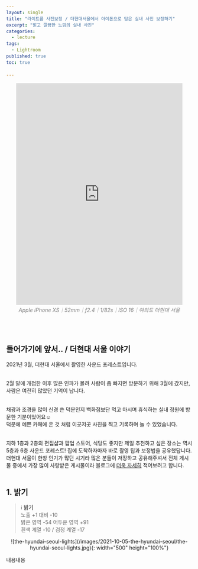 ```yaml
---
layout: single
title: "라이트룸 사진보정 / 더현대서울에서 아이폰으로 담은 실내 사진 보정하기"
excerpt: "밝고 깔끔한 느낌의 실내 사진"
categories:
  - lecture
tags:
  - Lightroom
published: true
toc: true

---
```


<center><iframe frameborder="0" class="juxtapose" width="450" height="600" src="https://cdn.knightlab.com/libs/juxtapose/latest/embed/index.html?uid=bfa8368e-263c-11ec-abb7-b9a7ff2ee17c"></iframe></center>
<center><i><span style="color:gray"> Apple iPhone XS｜52mm｜ƒ2.4｜1/82s｜ISO 16｜여의도 더현대 서울</span></i></center>

<br>
<br>
<br>

## 들어가기에 앞서.. / 더현대 서울 이야기<br>

2021년 3월, 더현대 서울에서 촬영한 사운드 포레스트입니다.<br><br>

2월 말에 개점한 이후 많은 인파가 몰려 사람이 좀 빠지면 방문하기 위해 3월에 갔지만, 사람은 여전히 많았던 기억이 납니다.<br><br>

채광과 조경을 많이 신경 쓴 덕분인지 백화점보단 먹고 마시며 휴식하는 실내 정원에 방문한 기분이었어요☺️ <br>덕분에 예쁜 카페에 온 것 처럼 이곳저곳 사진을 찍고 기록하며 놀 수 있었습니다.<br><br>

지하 1층과 2층의 편집샵과 팝업 스토어, 식당도 좋지만 제일 추천하고 싶은 장소는 역시 5층과 6층 사운드 포레스트! 집에 도착하자마자 바로 촬영 팁과 보정법을 공유했답니다.<br>더현대 서울이 한창 인기가 많던 시기라 많은 분들이 저장하고 공유해주셔서 전체 게시물 중에서 가장 많이 사랑받은 게시물이라 블로그에 <u>더욱 자세히</u> 적어보려고 합니다.<br><br>

## 1. 밝기

> ℹ️ **밝기** <br>
> 노출 +1 대비 -10<br>
> 밝은 영역 -54 어두운 영역 +91<br>
> 흰색 계열 -10 / 검정 계열 -17

<center>![the-hyundai-seoul-lights](/images/2021-10-05-the-hyundai-seoul/the-hyundai-seoul-lights.jpg){: width="500" height="100%"}</center>

내용내용


